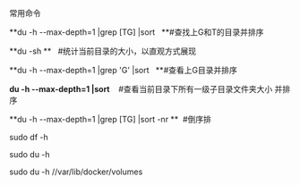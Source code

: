 常用命令

**du -h --max-depth=1 \|grep \[TG\] \|sort   **\#查找上G和T的目录并排序

**du -sh **   \#统计当前目录的大小，以直观方式展现

**du -h --max-depth=1 \|grep 'G' \|sort   **\#查看上G目录并排序

**du -h --max-depth=1 \|sort**    \#查看当前目录下所有一级子目录文件夹大小 并排序

**du -h --max-depth=1 \|grep \[TG\] \|sort -nr **  \#倒序排



sudo df -h

sudo du -h

sudo du -h //var/lib/docker/volumes

